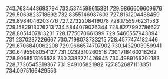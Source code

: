 743.7634448693794
733.5374598615331
729.9866609609676
729.5069823718692
732.8355146987603
727.8161204488459
729.8984046203776
727.2732208419078
728.1755976231583
729.1582913076213
734.5844079026344
728.8277992786627
728.8051407813231
728.1775070661399
729.5460557943094
731.2370237226667
730.7198073733215
728.4577474182446
729.6706840062208
729.9666574707902
730.1432903959941
730.6495508054127
731.0232310260518
730.1718460218262
728.9068513166528
730.3383721426945
730.4989166202183
728.7736545319367
731.949105821982
727.8526871113351
734.0975166429553
